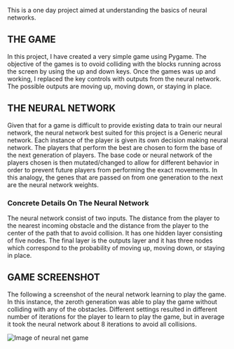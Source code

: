 This is a one day project aimed at understanding the basics of neural networks. 

## THE GAME 
In this project, I have created a very simple game using Pygame. The objective of the games is to ovoid colliding with the blocks running across the screen by using the up and down keys. Once the games was up and working, I replaced the key controls with outputs from the neural network. The possible outputs are moving up, moving down, or staying in place. 

## THE NEURAL NETWORK
Given that for a game is difficult to provide existing data to train our neural network, the neural network best suited for this project is a Generic neural network. Each instance of the player is given its own decision making neural network. The players that perform the best are chosen to form the base of the next generation of players. The base code or neural network of the players chosen is then mutated/changed to allow for different behavior in order to prevent future players from performing the exact movements. In this analogy, the genes that are passed on from one generation to the next are the neural network weights. 

### Concrete Details On The Neural Network
The neural network consist of two inputs. The distance from the player to the nearest incoming obstacle and the distance from the player to the center of the path that to avoid collision. It has one hidden layer consisting of five nodes. The final layer is the outputs layer and it has three nodes which correspond to the probability of moving up, moving down, or staying in place. 


## GAME SCREENSHOT 
The following a screenshot of the neural network learning to play the game. In this instance, the zeroth generation was able to play the game without colliding with any of the obstacles. Different settings resulted in different number of iterations for the player to learn to play the game, but in average it took the neural network about 8 iterations to avoid all collisions. 


![Image of neural net game](https://raw.githubusercontent.com/josherrera2020/hello_world_of_neural_network/master/working_neural_net_game_1.png)
